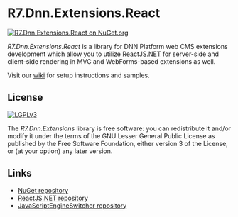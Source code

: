 # R7.Dnn.Extensions.React

[![R7.Dnn.Extensions.React on NuGet.org](https://img.shields.io/nuget/v/R7.Dnn.Extensions.React.svg)](https://www.nuget.org/packages/R7.Dnn.Extensions.React)

*R7.Dnn.Extensions.React* is a library for DNN Platform web CMS extensions development which allow you to utilize
[ReactJS.NET](https://reactjs.net/) for server-side and client-side rendering in MVC and WebForms-based extensions as well.

Visit our [wiki](http://github.com/roman-yagodin/R7.Dnn.Extensions.React/wiki) for setup instructions and samples.

## License

[![LGPLv3](http://www.gnu.org/graphics/lgplv3-147x51.png)](http://www.gnu.org/licenses/lgpl.txt)

The *R7.Dnn.Extensions* library is free software: you can redistribute it and/or modify it under the terms of 
the GNU Lesser General Public License as published by the Free Software Foundation, either version 3 of the License, 
or (at your option) any later version.

## Links

- [NuGet repository](https://www.nuget.org/packages/R7.Dnn.Extensions.React)
- [ReactJS.NET repository](https://github.com/reactjs/React.NET)
- [JavaScriptEngineSwitcher repository](https://github.com/Taritsyn/JavaScriptEngineSwitcher)

